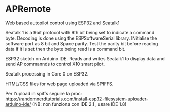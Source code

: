# APRemote
Web based autopilot control using ESP32 and Seatalk1

Seatalk 1 is a 9bit protocol with 9th bit being set to indicate a command byte. Decoding is done using the ESPSoftwareSerial library.
INitialise the software port as 8 bit and Space parity. Test the parity bit before reading data if it is set then the byte
being read is a command bit.

ESP32 sketch on Arduino IDE. Reads and writes Seatalk1 to display data and send AP commannds to control X10 smart pilot.

Seatalk processing in Core 0 on ESP32.

HTML/CSS files for web page uploaded via SPIFFS.

Per l'upload in spiffs seguire la proc:
https://randomnerdtutorials.com/install-esp32-filesystem-uploader-arduino-ide/
(NB: non funziona con IDE 2.1 , usare IDE 1.8)
